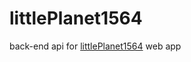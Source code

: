 # littlePlanet1564
back-end api for [littlePlanet1564](https://little-planet-1564.herokuapp.com/) web app
